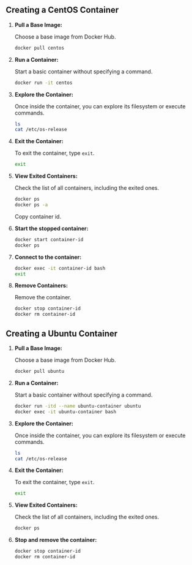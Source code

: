 

## Creating a CentOS Container

1. **Pull a Base Image:**

   Choose a base image from Docker Hub.

   ```bash
   docker pull centos
   ```


2. **Run a Container:**

   Start a basic container without specifying a command.

   ```bash
   docker run -it centos
   ```

3. **Explore the Container:**

   Once inside the container, you can explore its filesystem or execute commands.

   ```bash
   ls
   cat /etc/os-release
   ```

4. **Exit the Container:**

   To exit the container, type `exit`.

   ```bash
   exit
   ```

5. **View Exited Containers:**

   Check the list of all containers, including the exited ones.

   ```bash
   docker ps 
   docker ps -a
   ```

   Copy container id.

6. **Start the stopped container:**

   ```bash
   docker start container-id
   docker ps
   ```

7. **Connect to the container:**

   ```bash
   docker exec -it container-id bash
   exit
   ```

6. **Remove Containers:**

   Remove the container.

   ```bash
   docker stop container-id
   docker rm container-id
   ```

## Creating a Ubuntu Container

1. **Pull a Base Image:**

   Choose a base image from Docker Hub.

   ```bash
   docker pull ubuntu
   ```

2. **Run a Container:**

   Start a basic container without specifying a command.

   ```bash
   docker run -itd --name ubuntu-container ubuntu
   docker exec -it ubuntu-container bash
   ```

3. **Explore the Container:**

   Once inside the container, you can explore its filesystem or execute commands.

   ```bash
   ls
   cat /etc/os-release
   ```

4. **Exit the Container:**

   To exit the container, type `exit`.

   ```bash
   exit
   ```

5. **View Exited Containers:**

   Check the list of all containers, including the exited ones.

   ```bash
   docker ps
   ```

6. **Stop and remove the container:**

   ```bash
   docker stop container-id
   docker rm container-id
   ```


